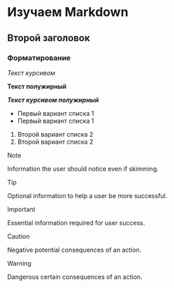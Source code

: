 # Изучаем Markdown #

## Второй заголовок ##

### Форматирование ###

*Текст курсивом*

**Текст полужирный**

***Текст курсивом полужирный***

* Первый вариант списка 1
* Первый вариант списка 1

1. Второй вариант списка 2
2. Второй вариант списка 2

> [!NOTE]
> Information the user should notice even if skimming.

> [!TIP]
> Optional information to help a user be more successful.

> [!IMPORTANT]
> Essential information required for user success.

> [!CAUTION]
> Negative potential consequences of an action.

> [!WARNING]
> Dangerous certain consequences of an action.

